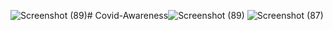 ![Screenshot (89)](https://github.com/visheadarsh/Covid-Awareness/assets/71691276/6ef33f13-399b-41ed-b256-49d5b436e582)# Covid-Awareness![Screenshot (89)](https://github.com/visheadarsh/Covid-Awareness/assets/71691276/3952316a-bcb9-4229-829e-7dbf6f7b1ef4)
![Screenshot (87)](https://github.com/visheadarsh/Covid-Awareness/assets/71691276/68d8413e-e720-4392-9f7b-c7458b9114aa)


